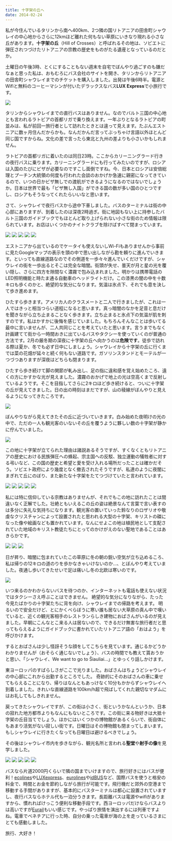 ```yaml
---
title: 十字架の丘へ
date: 2014-02-24
---
```


私が今住んでいるタリンから南へ400km、2つ隣の国リトアニアの田舎町シャウレイの中心地からさらに12kmほど離れた何もない草原にいきなり現れる小さな丘があります。**十字架の丘**（Hill of Crosses）と呼ばれるその地は、ソビエトに弾圧されつづけたリトアニアの宗教の歴史をものがたる遺産となっているのだとか。

土曜日の午後3時、とくにすることもない週末を自宅でぼんやり過ごすのも嫌だなぁと思った私は、おもむろにバス会社のサイトを開き、タリンからリトアニアの田舎町シャウレイまでのチケットを購入しました。出発は午後6時半。電源とWifiと無料のコーヒーマシンが付いたデラックスなバス**LUX Express**で小旅行です。

![](https://photos.xar.sh/12743313705_58ecc369fc_b_d.jpg)

タリンからシャウレイまでの直行バスはありません。なのでバルト三国の中心地とも言われるラトビアの首都リガで乗り換えます。一年ぶりとなるラトビアの町並みは、私が前回一旅行者として訪れたときとは違って見えます。たぶんエストニアに数ヶ月住んだからかも。なんだかんだ言ってぶっちゃけ言語以外ほとんど同じ国ですからね。文化の差で言ったら東北と九州の差よりも小さいかもしれません。

ラトビアの首都リガに着いたのは同日23時。ここからカリーニングラード行きの夜行バスに乗ります。カリーニングラードにも行ってみたいのですが、ロシアは入国のたびにビザが必要なのですこし面倒ですね。今、日本とロシアは安倍総理とプーチン大統領の何度も行われた会談のおかげか急速に親密になってきているので、いつの日かビザ無しでの渡航ができるようになるのではないでしょうか。日本は世界で最も「ビザ無し入国」ができる国の数が多い国のひとつですし、ロシアもそうなってくれたらいいなと思います。

さて、シャウレイで夜行バスから途中下車しました。バスのターミナルは街の中心部にありますが、到着したのは深夜2時過ぎ。街に地図もない上に持参したバルト三国のガイドブックでもほとんど取り上げられない小さな街のため情報は限られています。お店はいくつかのナイトクラブを除けばすべて閉まっています。

![](https://photos.xar.sh/12743454033_840c22f3ad_k.jpg)
![](https://photos.xar.sh/12743411633_fb942efbf8_h.jpg)
![](https://photos.xar.sh/12743441633_3f97cb4b46_h.jpg)
![](https://photos.xar.sh/12743275195_54974bdb24_h.jpg)
![](https://photos.xar.sh/12743263215_4b0c46fdf9_h.jpg)

エストニアから出ているのでケータイも使えないしWi-Fiもありませんから事前に見たGoogleマップの表示を頭の中で思い出しながら勘を頼りに進んでいきます。といっても直線道路なのでその側道を一歩々々進んでいくだけですが、シャウレイの街を一歩出るとそこは完全な暗闇。街頭が失せ、曇天が月と星の光を覆い隠し、さらに四方を隙間なく濃霧で包み込まれました。明かりは携帯電話のLED照明機能と時たま通る自動車のヘッドライトだけ。この漆黒の闇の中を十数キロも歩くのかと、絶望的な気分になります。気温は氷点下、それでも意を決して歩き進めます。

ひたすら歩きます。アメリカ人のクラスメートと二人で行きましたが、これは一人ではきっと相当つらい道程になると思います。真っ暗闇のなかを足音と息だけを聞きながら立ち止まることなく歩きます。立ち止まると氷点下の気温が肌を刺すのです。私はかすかに後悔を感じていました。もちろんそんなことは歩いてる最中に言いませんが、二人共同じことを考えていたと思います。言うまでもなく計画建てて街から一時間おきに出ているバスやタクシーを使っていくのが普通の方法です。2月の厳冬期の深夜に十字架の丘へ向かうのは**危険です**。徒歩で訪れる際は夏か、冬でも必ず日中にしましょう。シャウレイから十字架の丘に行くまでは菜の花畑が延々と続く何もない道路です。ガソリンスタンドとモーテルが一つづつありますが深夜はどちらも閉まります。

ひたすら歩き続けて脚の関節が軋み出し、足の指に違和感を覚え始めたころ、遠くの方にかすかな光が見えました。濃霧のおかげで地上の光は空高くまで反射しているようです。そこを目指してさらに2キロほど歩き続けると、ついに十字架の丘が見えてきました。日の出の時刻はまだですが、山の稜線がぼんやりと見えるようになってきたころです。

![](https://photos.xar.sh/12743241215_dc5279f8ca_b_d.jpg)

ぼんやりながら見えてきたその丘に近づいていきます。白み始めた夜明けの光の中で、ただの一人も観光客のいないその丘を覆うように夥しい数の十字架が静かに佇んでいました。

![](https://photos.xar.sh/12743253243_d17ae3ac83_b_d.jpg)

この地に十字架が立てられた理由は諸説あるそうですが、すくなくともリトアニアの歴史における民族弾圧への蜂起、宗主国への反駁、独立運動の犠牲者に対する弔いなど、この国の歴史と希望と愛を受け入れる場所だったことは確かだそう。ソビエト政府により幾度となく撤去されたそうですが、私達のように夜闇にまぎれて丘にのぼり、また新たな十字架をたてつづけていたと言われています。

![](https://photos.xar.sh/12743630294_0941927985_k.jpg)
![](https://photos.xar.sh/12743329823_b87665de24_b_d.jpg)
![](https://photos.xar.sh/12743617874_4b65eecbf8_k.jpg)
![](https://photos.xar.sh/12743101185_dfb16e5c47_k.jpg)
![](https://photos.xar.sh/12743600554_b70cd33c2c_k.jpg)

私には特に信仰している宗教はありませんが、それでもこの地に訪れたことは間違いなく正解でした。壮絶ともいえるこの丘の姿は絶景なんて言葉で言い表すのは多分に失礼な気持ちになります。観光客の置いていった鈴なりのロザリオや敬虔なクリスチャンによって設置されたと思われる大型の十字架、キリストの磔になった像や絵画なども置かれています。なんにせよこの地は植民地として支配されていた地域のキリスト教徒たちにとってのかけがえのない聖地であることはあきらかです。

![](https://photos.xar.sh/12743127035_29693670da_k.jpg)
![](https://photos.xar.sh/12743049905_9afde2983d_b_d.jpg)
![](https://photos.xar.sh/12743500824_a808895323_b_d.jpg)

日が昇り、暗闇に包まれていたこの草原に冬の朝の鋭い空気が立ち込めるころ、私は帰りの12キロの道のりを歩かなきゃいけないのか…、とぼんやり考えていました。夜通し歩いてきたせいで足は痛いし冬の北欧は寒いのです。

![](https://photos.xar.sh/12743514344_fb704ca581_k.jpg)

いつ来るのかわからないバスを待つのか、インターネットも電話も使えない状況ではタクシーさえ呼ぶことはできません。
絶望的な気分になりながら、たった今見たばかりの十字架たちに背を向け、シャウレイまでの帰路を考えます。
明るいので安全だけど、とにかくべらぼうに寒い誰も居ない大草原の真ん中で嘆いていると、近くの観光客相手のレストランらしき建物におばさんがいるのが見えました。早朝にこんなとこ来る人は居ないので、できるだけ無害な旅行者だと思ってもらえるようにガイドブックに書かれていたリトアニア語の「おはよう」を呼びかけます。

するとおばさんは少し怪訝そうな顔をしてこちらを見ています。通じるかどうかわかりませんが（おそらく通じないでしょう）、バスの時間でも教えて貰おうかと思い、「シャウレイ、We want to go to Šiauliai...」とゆっくり話しかけます。

東ヨーロッパのすばらしさがここで光りました。おばさんはちょうどシャウレイの中心部にこれから出勤するところでした。
奇跡的にそのおばさんの車に乗せてもらえることになり、帰りはなんともあっけなく10分もかからずシャウレイへ到着しました。きれいな直線道路を100km/h超で飛ばしてくれた親切なマダムにはお礼してもしきれません。

戻ってきたシャウレイですが、この街は小さく、街というかなんというか、日本の寂れた地方都市よりもなんにもないところです。この街に来る物好きは大抵十字架の丘目当てでしょう。ほかにはいくつかの博物館があるくらいで、街自体にもあまり活気がない寂しい街です。日曜日はその博物館も閉まってしまいます。もしシャウレイに行きたくなっても日曜日は避けるべきでしょう。

その後はシャウレイ市内を歩きながら、観光名所と言われる**聖堂**や**射手の像**を見学しました。

![](https://photos.xar.sh/12743472844_5b8704eb7f_k.jpg)
![](https://photos.xar.sh/12743454944_3f8030cddf_b_d.jpg)
![](https://photos.xar.sh/12742954855_9dbe842441_b_d.jpg)
![](https://photos.xar.sh/12742953225_b742b0cb7c_b_d.jpg)
![](https://photos.xar.sh/12743399664_6a960c9558_b_d.jpg)

バスなら片道2000円くらいで隣の国までいけますので、旅行好きにはバスが便利！[ecolines](https://www.ecolines.net/en/)や[LUXexpress](http://www.luxexpress.eu/)、[eurolines](http://www.eurolines.com/en/)や[idBUS](http://www.idbus.com/)など、国際バスを使うと格安の料金で、時間とお金を節約しながら旅行が可能です。飛行機だと郊外の空港まで移動する手間がありますが、基本的にバスターミナルは都心に設置されていますし、夜行バスならホテル代も一泊分うきます。長距離バスは電源やwifiがありますから、慣れればけっこう便利な移動手段です。西ヨーロッパだけならバスよりは高いですが[Eurail](http://www.eurail.com/)もいい感じです。やっぱり旅情を演出するには列車ですよね。電車でベネチアに行った時、自分の乗った電車が海の上を走っているさまにとても感動しました。

旅行、大好き！

